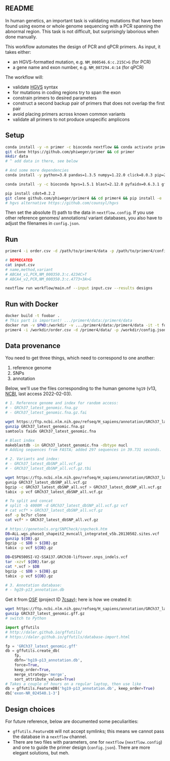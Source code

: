 ## README

In human genetics, an important task is validating mutations that have been found using exome or whole genome sequencing with a PCR spanning the abnormal region. This task is not difficult, but surprisingly laborious when done manually.

This workflow automates the design of PCR and qPCR primers. As input, it takes either:

- an HGVS-formatted mutation, e.g. `NM_000546.6:c.215C>G` (for PCR)
- a gene name and exon number, e.g. `NM_007294.4:14` (for qPCR)

The workflow will:

- validate [HGVS](https://varnomen.hgvs.org/bg-material/simple/) syntax
- for mutations in coding regions try to span the exon
- constrain primers to desired parameters
- construct a second backup pair of primers that does not overlap the first pair
- avoid placing primers across known common variants
- validate all primers to not produce unspecific amplicons


## Setup

```bash
conda install -y -n primer -c bioconda nextflow && conda activate primer
git clone https://github.com/phiweger/primer && cd primer
mkdir data
# ^ add data in there, see below

# And some more dependencies
conda install -y python=3.8 pandas=1.3.5 numpy=1.22.0 click=8.0.3 pip=21.3.1 pytest=6.2.5

conda install -y -c bioconda hgvs=1.5.1 blast=2.12.0 pyfaidx=0.6.3.1 gffutils=0.10.1 pysam=0.17.0 primer3-py=0.6.1

pip install cdot=0.2.2
git clone github.com/phiweger/primer4 && cd primer4 && pip install -e .
# hgvs alternative https://github.com/counsyl/hgvs
```

Then set the absolute (!) path to the data in `nextflow.config`. If you use other reference genomes/ annotations/ variant databases, you also have to adjust the filenames in `config.json`.



## Run

```bash
primer4 -i order.csv -d /path/to/primer4/data -p /path/to/primer4/config.json

# DEPRECATED
cat input.csv
# name,method,variant
# ABCA4_v1,PCR,NM_000350.3:c.4234C>T
# ABCA4_v2,PCR,NM_000350.3:c.4773+3A>G

nextflow run workflow/main.nf --input input.csv --results designs
```


## Run with Docker

```bash
docker build -t foobar .
# This part is important! .../primer4/data:/primer4/data
docker run -v $PWD:/workdir -v .../primer4/data:/primer4/data -it -t foobar /bin/bash
primer4 -i /workdir/order.csv -d /primer4/data/ -p /workdir/config.json
```



## Data provenance

You need to get three things, which need to correspond to one another:

1. reference genome
2. SNPs
3. annotation

Below, we'll use the files corresponding to the human genome `hg19` (v13, [NCBI](https://www.ncbi.nlm.nih.gov/genome/guide/human/), last access 2022-02-03).


```bash
# 1. Reference genome and index for random access:
# - GRCh37_latest_genomic.fna.gz
# - GRCh37_latest_genomic.fna.gz.fai

wget https://ftp.ncbi.nlm.nih.gov/refseq/H_sapiens/annotation/GRCh37_latest/refseq_identifiers/GRCh37_latest_genomic.fna.gz
gunzip GRCh37_latest_genomic.fna.gz
samtools faidx GRCh37_latest_genomic.fna

# Blast index
makeblastdb -in GRCh37_latest_genomic.fna -dbtype nucl
# Adding sequences from FASTA; added 297 sequences in 39.731 seconds.
```


```bash
# 2. Variants and index:
# - GRCh37_latest_dbSNP_all.vcf.gz
# - GRCh37_latest_dbSNP_all.vcf.gz.tbi

wget https://ftp.ncbi.nlm.nih.gov/refseq/H_sapiens/annotation/GRCh37_latest/refseq_identifiers/GRCh37_latest_dbSNP_all.vcf.gz
gunip GRCh37_latest_dbSNP_all.vcf.gz
bgzip -c GRCh37_latest_dbSNP_all.vcf > GRCh37_latest_dbSNP_all.vcf.gz
tabix -p vcf GRCh37_latest_dbSNP_all.vcf.gz

# To split and concat
# split -b 4000M -d GRCh37_latest_dbSNP_all.vcf.gz vcf
# cat vcf* > GRCh37_latest_dbSNP_all.vcf.gz
osf -p bc7sr clone
cat vcf* > GRCh37_latest_dbSNP_all.vcf.gz

# https://genetools.org/SNPCheck/snpcheck.htm
DB=ALL.wgs.phase3_shapeit2_mvncall_integrated_v5b.20130502.sites.vcf
gunzip ${DB}.gz
bgzip -c $DB > ${DB}.gz
tabix -p vcf ${DB}.gz

DB=ESP6500SI-V2-SSA137.GRCh38-liftover.snps_indels.vcf
tar -xzvf ${DB}.tar.gz
cat *.vcf > $DB
bgzip -c $DB > ${DB}.gz
tabix -p vcf ${DB}.gz
```


```bash
# 3. Annotation database:
# - hg19-p13_annotation.db
```

Get it from [OSF](https://osf.io) (project ID [7csav](https://osf.io/7csav/)); here is how we created it:


```bash
wget https://ftp.ncbi.nlm.nih.gov/refseq/H_sapiens/annotation/GRCh37_latest/refseq_identifiers/GRCh37_latest_genomic.gff.gz
gunzip GRCh37_latest_genomic.gff.gz
# switch to Python
```

```python
import gffutils
# http://daler.github.io/gffutils/
# https://daler.github.io/gffutils/database-import.html

fp = 'GRCh37_latest_genomic.gff'
db = gffutils.create_db(
    fp, 
    dbfn='hg19-p13_annotation.db',
    force=True,
    keep_order=True,
    merge_strategy='merge',
    sort_attribute_values=True)
# Takes a couple of hours on a regular laptop, then use like
db = gffutils.FeatureDB('hg19-p13_annotation.db', keep_order=True)
db['exon-NR_024540.1-3']
```


## Design choices

For future reference, below are documented some peculiarities:

- `gffutils.FeatureDB` will not accept symlinks; this means we cannot pass the database in a `nextflow` channel. 
- There are two files with parameters, one for `nextflow` (`nextflow.config`) and one to guide the primer design (`config.json`). There are more elegant solutions, but meh.
